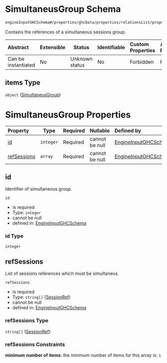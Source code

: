 # SimultaneusGroup Schema

```txt
engineInputGHCSchema#/properties/ghcData/properties/relationsList/properties/simultaneusGroups/items
```

Contains the references of a simultaneous sessions group.


| Abstract            | Extensible | Status         | Identifiable | Custom Properties | Additional Properties | Access Restrictions | Defined In                                                         |
| :------------------ | ---------- | -------------- | ------------ | :---------------- | --------------------- | ------------------- | ------------------------------------------------------------------ |
| Can be instantiated | No         | Unknown status | No           | Forbidden         | Forbidden             | none                | [ghc.schema.json\*](../out/ghc.schema.json "open original schema") |

## items Type

`object` ([SimultaneusGroup](ghc-properties-ghcdata-properties-relationslist-properties-simultaneusgroups-simultaneusgroup.md))

# SimultaneusGroup Properties

| Property                    | Type      | Required | Nullable       | Defined by                                                                                                                                                                                                                                                                    |
| :-------------------------- | --------- | -------- | -------------- | :---------------------------------------------------------------------------------------------------------------------------------------------------------------------------------------------------------------------------------------------------------------------------- |
| [id](#id)                   | `integer` | Required | cannot be null | [EngineInputGHCSchema](ghc-properties-ghcdata-properties-relationslist-properties-simultaneusgroups-simultaneusgroup-properties-id.md "engineInputGHCSchema#/properties/ghcData/properties/relationsList/properties/simultaneusGroups/items/properties/id")                   |
| [refSessions](#refsessions) | `array`   | Required | cannot be null | [EngineInputGHCSchema](ghc-properties-ghcdata-properties-relationslist-properties-simultaneusgroups-simultaneusgroup-properties-sessionrefs.md "engineInputGHCSchema#/properties/ghcData/properties/relationsList/properties/simultaneusGroups/items/properties/refSessions") |

## id

Identifier of simultaneous group.


`id`

-   is required
-   Type: `integer`
-   cannot be null
-   defined in: [EngineInputGHCSchema](ghc-properties-ghcdata-properties-relationslist-properties-simultaneusgroups-simultaneusgroup-properties-id.md "engineInputGHCSchema#/properties/ghcData/properties/relationsList/properties/simultaneusGroups/items/properties/id")

### id Type

`integer`

## refSessions

List of sessions references which must be simultaneus.


`refSessions`

-   is required
-   Type: `string[]` ([SessionRef](ghc-properties-ghcdata-properties-relationslist-properties-simultaneusgroups-simultaneusgroup-properties-sessionrefs-sessionref.md))
-   cannot be null
-   defined in: [EngineInputGHCSchema](ghc-properties-ghcdata-properties-relationslist-properties-simultaneusgroups-simultaneusgroup-properties-sessionrefs.md "engineInputGHCSchema#/properties/ghcData/properties/relationsList/properties/simultaneusGroups/items/properties/refSessions")

### refSessions Type

`string[]` ([SessionRef](ghc-properties-ghcdata-properties-relationslist-properties-simultaneusgroups-simultaneusgroup-properties-sessionrefs-sessionref.md))

### refSessions Constraints

**minimum number of items**: the minimum number of items for this array is: `1`
